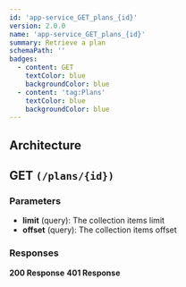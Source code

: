 ```yaml
---
id: 'app-service_GET_plans_{id}'
version: 2.0.0
name: 'app-service_GET_plans_{id}'
summary: Retrieve a plan
schemaPath: ''
badges:
  - content: GET
    textColor: blue
    backgroundColor: blue
  - content: 'tag:Plans'
    textColor: blue
    backgroundColor: blue
---
```

## Architecture
<NodeGraph />



## GET `(/plans/{id})`

### Parameters
- **limit** (query): The collection items limit
- **offset** (query): The collection items offset




### Responses
**200 Response**
<SchemaViewer file="response-200.json" maxHeight="500" id="response-200" />
      **401 Response**
<SchemaViewer file="response-401.json" maxHeight="500" id="response-401" />
